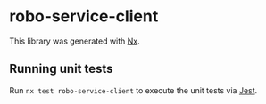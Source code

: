 # robo-service-client

This library was generated with [Nx](https://nx.dev).

## Running unit tests

Run `nx test robo-service-client` to execute the unit tests via [Jest](https://jestjs.io).
